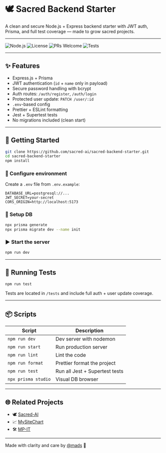 # 🕊️ Sacred Backend Starter

A clean and secure Node.js + Express backend starter with JWT auth, Prisma, and full test coverage — made to grow sacred projects.

---

![Node.js](https://img.shields.io/badge/Node.js-18.x-green)
![License](https://img.shields.io/github/license/sacred-ai/sacred-backend-starter)
![PRs Welcome](https://img.shields.io/badge/PRs-welcome-brightgreen.svg)
![Tests](https://img.shields.io/badge/tests-passing-brightgreen)

---

## ✨ Features

- Express.js + Prisma
- JWT authentication (`id` + `name` only in payload)
- Secure password handling with bcrypt
- Auth routes: `/auth/register`, `/auth/login`
- Protected user update: `PATCH /user/:id`
- `.env`-based config
- Prettier + ESLint formatting
- Jest + Supertest tests
- No migrations included (clean start)

---

## 🚀 Getting Started

```bash
git clone https://github.com/sacred-ai/sacred-backend-starter.git
cd sacred-backend-starter
npm install
```

### 🔧 Configure environment

Create a `.env` file from `.env.example`:

```env
DATABASE_URL=postgresql://...
JWT_SECRET=your-secret
CORS_ORIGIN=http://localhost:5173
```

### 🧱 Setup DB

```bash
npx prisma generate
npx prisma migrate dev --name init
```

### ▶️ Start the server

```bash
npm run dev
```

---

## 🧪 Running Tests

```bash
npm run test
```

Tests are located in `/tests` and include full auth + user update coverage.

---

## 📦 Scripts

| Script             | Description                            |
|--------------------|----------------------------------------|
| `npm run dev`      | Dev server with nodemon                |
| `npm run start`    | Run production server                  |
| `npm run lint`     | Lint the code                          |
| `npm run format`   | Prettier format the project            |
| `npm run test`     | Run all Jest + Supertest tests         |
| `npx prisma studio`| Visual DB browser                      |

---

## 🌐 Related Projects

- 🕊️ [Sacred-AI](https://sacred-ai.com)
- 📈 [MySiteChart](https://mysitechart.com)
- 🛠️ [MP-IT](https://mp-it.dk)

---

Made with clarity and care by [@mads](https://github.com/sacred-ai) 💛
